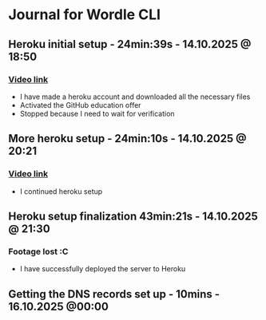 # Journal for Wordle CLI
## Heroku initial setup - 24min:39s - 14.10.2025 @ 18:50
### [Video link](https://drive.google.com/file/d/1Uw3PuVZICshfO5joxfLfwTnw49C-Y7IO/view?usp=sharing)
- I have made a heroku account and downloaded all the necessary files
- Activated the GitHub education offer
- Stopped because I need to wait for verification
## More heroku setup - 24min:10s - 14.10.2025 @ 20:21
### [Video link](https://drive.google.com/file/d/1xp_5SnLocQ65omFaLmJOjUoeJYLWArLa/view?usp=drive_link)
- I continued heroku setup
## Heroku setup finalization 43min:21s - 14.10.2025 @ 21:30
### Footage lost :C
- I have successfully deployed the server to Heroku
## Getting the DNS records set up - 10mins - 16.10.2025 @00:00